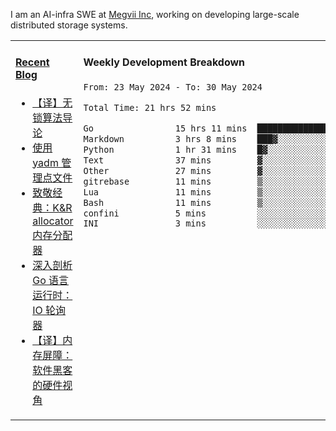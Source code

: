 I am an AI-infra SWE at [Megvii Inc](https://en.megvii.com/), working on developing large-scale distributed storage systems.

<table width="960px">
<tr>
<td valign="top" width="50%">

#### <a href="https://www.kongjun18.me" target="_blank">Recent Blog</a>

<!-- BLOG-POST-LIST:START -->
- [【译】无锁算法导论](https://kongjun18.github.io/posts/2023/07/14/)
- [使用 yadm 管理点文件](https://kongjun18.github.io/posts/2023/04/07/)
- [致敬经典：K&amp;R allocator 内存分配器](https://kongjun18.github.io/posts/2022/12/12/)
- [深入剖析 Go 语言运行时：IO 轮询器](https://kongjun18.github.io/posts/2022/11/21/)
- [【译】内存屏障：软件黑客的硬件视角](https://kongjun18.github.io/posts/2022/11/03/)
<!-- BLOG-POST-LIST:END -->

</td>
<td valign="top" width="50%">

#### Weekly Development Breakdown

<!--START_SECTION:waka-->

```txt
From: 23 May 2024 - To: 30 May 2024

Total Time: 21 hrs 52 mins

Go                15 hrs 11 mins  █████████████████▒░░░░░░░   69.47 %
Markdown          3 hrs 8 mins    ███▓░░░░░░░░░░░░░░░░░░░░░   14.38 %
Python            1 hr 31 mins    █▓░░░░░░░░░░░░░░░░░░░░░░░   06.97 %
Text              37 mins         ▓░░░░░░░░░░░░░░░░░░░░░░░░   02.87 %
Other             27 mins         ▓░░░░░░░░░░░░░░░░░░░░░░░░   02.07 %
gitrebase         11 mins         ▒░░░░░░░░░░░░░░░░░░░░░░░░   00.91 %
Lua               11 mins         ▒░░░░░░░░░░░░░░░░░░░░░░░░   00.88 %
Bash              11 mins         ▒░░░░░░░░░░░░░░░░░░░░░░░░   00.84 %
confini           5 mins          ░░░░░░░░░░░░░░░░░░░░░░░░░   00.44 %
INI               3 mins          ░░░░░░░░░░░░░░░░░░░░░░░░░   00.26 %
```

<!--END_SECTION:waka-->
</td>
</tr>

</table>
